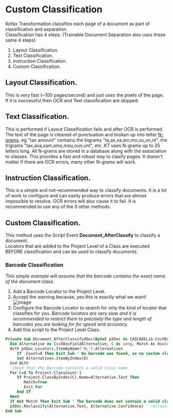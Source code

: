 # Custom Classification
Kofax Transformation classifies each page of a document as part of classification and separation.  
Classification has 4 steps. (Trainable Document Separation also uses these same 4 steps)  
1. Layout Classification.
2. Text Classification.
3. Instruction Classification.
4. Custom Classification.
## Layout Classification.  
This is very fast (~100 pages/second) and just uses the pixels of the page. If it is successful then OCR and Text classification are skipped.
## Text Classification.  
This is performed if Layout Classification fails and after OCR is performed. The text of the page is cleaned of punctuation and broken up into letter [N-grams](https://en.wikipedia.org/wiki/N-gram). eg "tax amount" contains the bigrams "ta,ax,xa,am,mo,ou,un,nt", the trigrams "tax,axa,xam,amo,mou,oun,unt", etc. KT uses N-grams up to 25 letters long. All N-grams are stored in a database along with the association to classes. This provides a fast and robust way to clasify pages. It doesn't matter if there are OCR errors, many other N-grams will work.
## Instruction Classification.  
This is a simple and not-recommended way to classify documents. It is a lot of work to configure and can easily produce errors that are almost impossible to resolve. OCR errors will also cause it to fail. It is recommended to use any of the 3 other methods.
## Custom Classification.
 This method uses the Script Event **Document_AfterClassify** to classify a document.  
 Locators that are added to the Project Level of a Class are executed BEFORE classification and can be used to classify documents. 
 ### Barcode Classification
 _This simple example will assume that the barcode contains the exact name of the document class._
 1. Add a Barcode Locator to the Project Level.
 2. Accept the warning because, yes this is exactly what we want!  
 ![image](https://user-images.githubusercontent.com/103566874/176593343-374e048e-b3d9-42fa-8ad5-627086514410.png)  
 2. Configure the Barcode Locator to search for only the kind of locator that classifies for you. _Barcode locators are very slow and it is recommended to restrict them to precisely the type and length of barcodes you are looking for for speed and accuracy._
 2. Add this script to the Project Level Class.
 ```vb
 Private Sub Document_AfterClassifyXDoc(ByVal pXDoc As CASCADELib.CscXDocument)
   Dim Alternative As CscXDocFieldAlternative, C As Long, Match As Boolean
   With pXDoc.Locators.ItemByName("BL").Alternatives
      If .Count=0 Then Exit Sub ' No barcode was found, so no custom classification
      Set Alternative=.ItemByIndex(0)
   End With
   'Check that the Barcode contains a valid class name
   For C=0 To Project.ClassCount-1
      If Project.ClassByIndex(C).Name=Alternative.Text Then
         Match=True
         Exit For
      End If
   Next
   If Not Match Then Exit Sub ' The barcode does not contain a valid classs name
   pXDoc.Reclassify(Alternative.Text, Alternative.Confidence) ' reclassify the document according to the barcode
End Sub
 ```
